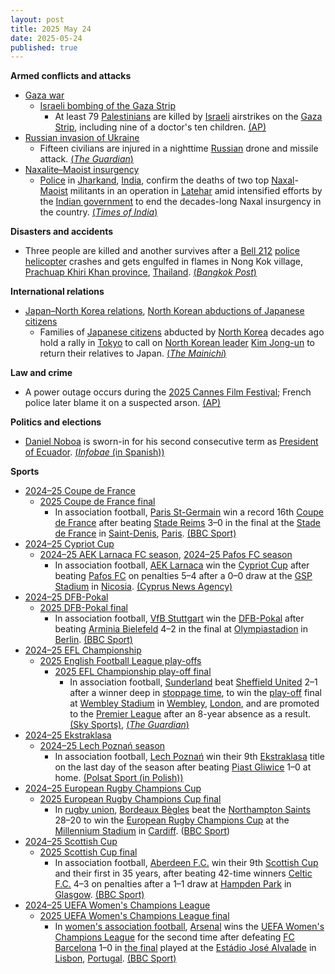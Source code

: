 ```yaml
---
layout: post
title: 2025 May 24
date: 2025-05-24
published: true
---
```



**Armed conflicts and attacks**

* [Gaza war](https://en.wikipedia.org/wiki/Gaza_war "Gaza war")
  + [Israeli bombing of the Gaza Strip](https://en.wikipedia.org/wiki/Israeli_bombing_of_the_Gaza_Strip "Israeli bombing of the Gaza Strip")
    - At least 79 [Palestinians](https://en.wikipedia.org/wiki/Palestinians "Palestinians") are killed by [Israeli](https://en.wikipedia.org/wiki/Israel "Israel") airstrikes on the [Gaza Strip](https://en.wikipedia.org/wiki/Gaza_Strip "Gaza Strip"), including nine of a doctor's ten children. [(AP)](https://apnews.com/article/gaza-israel-palestinians-war-news-8c3fe634bd81986249a235ad53a9044c)
* [Russian invasion of Ukraine](https://en.wikipedia.org/wiki/Russian_invasion_of_Ukraine "Russian invasion of Ukraine")
  + Fifteen civilians are injured in a nighttime [Russian](https://en.wikipedia.org/wiki/Russia "Russia") drone and missile attack. [(*The Guardian*)](https://www.theguardian.com/world/2025/may/24/russia-drone-attack-kyiv-ukraine-war)
* [Naxalite–Maoist insurgency](https://en.wikipedia.org/wiki/Naxalite%E2%80%93Maoist_insurgency "Naxalite–Maoist insurgency")
  + [Police](https://en.wikipedia.org/wiki/Jharkhand_Police "Jharkhand Police") in [Jharkand](https://en.wikipedia.org/wiki/Jharkand "Jharkand"), [India](https://en.wikipedia.org/wiki/India "India"), confirm the deaths of two top [Naxal](https://en.wikipedia.org/wiki/Naxalism "Naxalism")-[Maoist](https://en.wikipedia.org/wiki/Maoist "Maoist") militants in an operation in [Latehar](https://en.wikipedia.org/wiki/Latehar "Latehar") amid intensified efforts by the [Indian government](https://en.wikipedia.org/wiki/Indian_government "Indian government") to end the decades-long Naxal insurgency in the country. [(*Times of India*)](https://timesofindia.indiatimes.com/india/two-top-jjmp-naxals-killed-in-encounter-in-jharkhands-latehar/articleshow/121380268.cms)

**Disasters and accidents**

* Three people are killed and another survives after a [Bell 212](https://en.wikipedia.org/wiki/Bell_212 "Bell 212") [police helicopter](https://en.wikipedia.org/wiki/Police_helicopter "Police helicopter") crashes and gets engulfed in flames in Nong Kok village, [Prachuap Khiri Khan province](https://en.wikipedia.org/wiki/Prachuap_Khiri_Khan_province "Prachuap Khiri Khan province"), [Thailand](https://en.wikipedia.org/wiki/Thailand "Thailand"). [(*Bangkok Post*)](https://www.bangkokpost.com/thailand/general/3033356/3-killed-in-police-helicopter-crash-in-prachuap-khiri-khan)

**International relations**

* [Japan–North Korea relations](https://en.wikipedia.org/wiki/Japan%E2%80%93North_Korea_relations "Japan–North Korea relations"), [North Korean abductions of Japanese citizens](https://en.wikipedia.org/wiki/North_Korean_abductions_of_Japanese_citizens "North Korean abductions of Japanese citizens")
  + Families of [Japanese citizens](https://en.wikipedia.org/wiki/Japanese_people "Japanese people") abducted by [North Korea](https://en.wikipedia.org/wiki/North_Korea "North Korea") decades ago hold a rally in [Tokyo](https://en.wikipedia.org/wiki/Tokyo "Tokyo") to call on [North Korean leader](https://en.wikipedia.org/wiki/North_Korean_leader "North Korean leader") [Kim Jong-un](https://en.wikipedia.org/wiki/Kim_Jong-un "Kim Jong-un") to return their relatives to Japan. [(*The Mainichi*)](https://mainichi.jp/english/articles/20250524/p2g/00m/0na/044000c)

**Law and crime**

* A power outage occurs during the [2025 Cannes Film Festival](https://en.wikipedia.org/wiki/2025_Cannes_Film_Festival "2025 Cannes Film Festival"); French police later blame it on a suspected arson. [(AP)](https://apnews.com/article/cannes-film-power-outage-france-1747c2b19ae0eb92e5d7a6b21accdf68)

**Politics and elections**

* [Daniel Noboa](https://en.wikipedia.org/wiki/Daniel_Noboa "Daniel Noboa") is sworn-in for his second consecutive term as [President of Ecuador](https://en.wikipedia.org/wiki/President_of_Ecuador "President of Ecuador"). [(*Infobae* (in Spanish))](https://www.infobae.com/america/agencias/2025/05/24/daniel-noboa-toma-posesion-de-un-nuevo-mandato-como-presidente-de-ecuador/)

**Sports**

* [2024–25 Coupe de France](https://en.wikipedia.org/wiki/2024%E2%80%9325_Coupe_de_France "2024–25 Coupe de France")
  + [2025 Coupe de France final](https://en.wikipedia.org/wiki/2025_Coupe_de_France_final "2025 Coupe de France final")
    - In association football, [Paris St-Germain](https://en.wikipedia.org/wiki/Paris_Saint-Germain_F.C. "Paris Saint-Germain F.C.") win a record 16th [Coupe de France](https://en.wikipedia.org/wiki/Coupe_de_France "Coupe de France") after beating [Stade Reims](https://en.wikipedia.org/wiki/Stade_Reims "Stade Reims") 3–0 in the final at the [Stade de France](https://en.wikipedia.org/wiki/Stade_de_France "Stade de France") in [Saint-Denis](https://en.wikipedia.org/wiki/Saint-Denis%2C_Seine-Saint-Denis "Saint-Denis, Seine-Saint-Denis"), [Paris](https://en.wikipedia.org/wiki/Paris "Paris"). [(BBC Sport)](https://www.bbc.com/sport/football/live/cn8z037rrrlt)
* [2024–25 Cypriot Cup](https://en.wikipedia.org/wiki/2024%E2%80%9325_Cypriot_Cup "2024–25 Cypriot Cup")
  + [2024–25 AEK Larnaca FC season](https://en.wikipedia.org/wiki/2024%E2%80%9325_AEK_Larnaca_FC_season "2024–25 AEK Larnaca FC season"), [2024–25 Pafos FC season](https://en.wikipedia.org/wiki/2024%E2%80%9325_Pafos_FC_season "2024–25 Pafos FC season")
    - In association football, [AEK Larnaca](https://en.wikipedia.org/wiki/AEK_Larnaca "AEK Larnaca") win the [Cypriot Cup](https://en.wikipedia.org/wiki/Cypriot_Cup "Cypriot Cup") after beating [Pafos FC](https://en.wikipedia.org/wiki/Pafos_FC "Pafos FC") on penalties 5–4 after a 0–0 draw at the [GSP Stadium](https://en.wikipedia.org/wiki/GSP_Stadium "GSP Stadium") in [Nicosia](https://en.wikipedia.org/wiki/Nicosia "Nicosia"). [(Cyprus News Agency)](https://www.cna.org.cy/en/article/8513188/aek-larnaca-secures-football-cup-title-following-a-penalty-shoot-out)
* [2024–25 DFB-Pokal](https://en.wikipedia.org/wiki/2024%E2%80%9325_DFB-Pokal "2024–25 DFB-Pokal")
  + [2025 DFB-Pokal final](https://en.wikipedia.org/wiki/2025_DFB-Pokal_final "2025 DFB-Pokal final")
    - In association football, [VfB Stuttgart](https://en.wikipedia.org/wiki/VfB_Stuttgart "VfB Stuttgart") win the [DFB-Pokal](https://en.wikipedia.org/wiki/DFB-Pokal "DFB-Pokal") after beating [Arminia Bielefeld](https://en.wikipedia.org/wiki/Arminia_Bielefeld "Arminia Bielefeld") 4–2 in the final at [Olympiastadion](https://en.wikipedia.org/wiki/Olympiastadion_%28Berlin%29 "Olympiastadion (Berlin)") in [Berlin](https://en.wikipedia.org/wiki/Berlin "Berlin"). [(BBC Sport)](https://www.bbc.com/sport/football/live/c4g2rn799vet)
* [2024–25 EFL Championship](https://en.wikipedia.org/wiki/2024%E2%80%9325_EFL_Championship "2024–25 EFL Championship")
  + [2025 English Football League play-offs](https://en.wikipedia.org/wiki/2025_English_Football_League_play-offs "2025 English Football League play-offs")
    - [2025 EFL Championship play-off final](https://en.wikipedia.org/wiki/2025_EFL_Championship_play-off_final "2025 EFL Championship play-off final")
      * In association football, [Sunderland](https://en.wikipedia.org/wiki/Sunderland_AFC "Sunderland AFC") beat [Sheffield United](https://en.wikipedia.org/wiki/Sheffield_United "Sheffield United") 2–1 after a winner deep in [stoppage time](https://en.wikipedia.org/wiki/Stoppage_time "Stoppage time"), to win the [play-off](https://en.wikipedia.org/wiki/English_Football_League_play-offs "English Football League play-offs") final at [Wembley Stadium](https://en.wikipedia.org/wiki/Wembley_Stadium "Wembley Stadium") in [Wembley](https://en.wikipedia.org/wiki/Wembley "Wembley"), [London](https://en.wikipedia.org/wiki/London "London"), and are promoted to the [Premier League](https://en.wikipedia.org/wiki/Premier_League "Premier League") after an 8-year absence as a result. [(Sky Sports)](https://www.skysports.com/football/sheff-utd-vs-sunderland/report/529582), [(*The Guardian*)](https://www.theguardian.com/football/2025/may/24/sunderland-promoted-to-premier-league-championship-playoff-final-sheffield-united)
* [2024–25 Ekstraklasa](https://en.wikipedia.org/wiki/2024%E2%80%9325_Ekstraklasa "2024–25 Ekstraklasa")
  + [2024–25 Lech Poznań season](https://en.wikipedia.org/wiki/2024%E2%80%9325_Lech_Pozna%C5%84_season "2024–25 Lech Poznań season")
    - In association football, [Lech Poznań](https://en.wikipedia.org/wiki/Lech_Pozna%C5%84 "Lech Poznań") win their 9th [Ekstraklasa](https://en.wikipedia.org/wiki/Ekstraklasa "Ekstraklasa") title on the last day of the season after beating [Piast Gliwice](https://en.wikipedia.org/wiki/Piast_Gliwice "Piast Gliwice") 1–0 at home. [(Polsat Sport (in Polish))](https://www.polsatsport.pl/wiadomosc/2025-05-24/lech-poznan-mistrze-polski/)
* [2024–25 European Rugby Champions Cup](https://en.wikipedia.org/wiki/2024%E2%80%9325_European_Rugby_Champions_Cup "2024–25 European Rugby Champions Cup")
  + [2025 European Rugby Champions Cup final](https://en.wikipedia.org/wiki/2025_European_Rugby_Champions_Cup_final "2025 European Rugby Champions Cup final")
    - In [rugby union](https://en.wikipedia.org/wiki/Rugby_union "Rugby union"), [Bordeaux Bègles](https://en.wikipedia.org/wiki/Bordeaux_B%C3%A8gles "Bordeaux Bègles") beat the [Northampton Saints](https://en.wikipedia.org/wiki/Northampton_Saints "Northampton Saints") 28–20 to win the [European Rugby Champions Cup](https://en.wikipedia.org/wiki/European_Rugby_Champions_Cup "European Rugby Champions Cup") at the [Millennium Stadium](https://en.wikipedia.org/wiki/Millennium_Stadium "Millennium Stadium") in [Cardiff](https://en.wikipedia.org/wiki/Cardiff "Cardiff"). ([BBC Sport](https://www.bbc.com/sport/rugby-union/articles/c9vgd008jppo))
* [2024–25 Scottish Cup](https://en.wikipedia.org/wiki/2024%E2%80%9325_Scottish_Cup "2024–25 Scottish Cup")
  + [2025 Scottish Cup final](https://en.wikipedia.org/wiki/2025_Scottish_Cup_final "2025 Scottish Cup final")
    - In association football, [Aberdeen F.C.](https://en.wikipedia.org/wiki/Aberdeen_F.C. "Aberdeen F.C.") win their 9th [Scottish Cup](https://en.wikipedia.org/wiki/Scottish_Cup "Scottish Cup") and their first in 35 years, after beating 42-time winners [Celtic F.C.](https://en.wikipedia.org/wiki/Celtic_F.C. "Celtic F.C.") 4–3 on penalties after a 1–1 draw at [Hampden Park](https://en.wikipedia.org/wiki/Hampden_Park "Hampden Park") in [Glasgow](https://en.wikipedia.org/wiki/Glasgow "Glasgow"). [(BBC Sport)](https://www.bbc.com/sport/football/live/c2kqvl8g1x1t)
* [2024–25 UEFA Women's Champions League](https://en.wikipedia.org/wiki/2024%E2%80%9325_UEFA_Women%27s_Champions_League "2024–25 UEFA Women's Champions League")
  + [2025 UEFA Women's Champions League final](https://en.wikipedia.org/wiki/2025_UEFA_Women%27s_Champions_League_final "2025 UEFA Women's Champions League final")
    - In [women's association football](https://en.wikipedia.org/wiki/Women%27s_association_football "Women's association football"), [Arsenal](https://en.wikipedia.org/wiki/Arsenal_W.F.C. "Arsenal W.F.C.") wins the [UEFA Women's Champions League](https://en.wikipedia.org/wiki/UEFA_Women%27s_Champions_League "UEFA Women's Champions League") for the second time after defeating [FC Barcelona](https://en.wikipedia.org/wiki/FC_Barcelona_Femen%C3%AD "FC Barcelona Femení") 1–0 in [the final](https://en.wikipedia.org/wiki/2025_UEFA_Women%27s_Champions_League_final "2025 UEFA Women's Champions League final") played at the [Estádio José Alvalade](https://en.wikipedia.org/wiki/Est%C3%A1dio_Jos%C3%A9_Alvalade "Estádio José Alvalade") in [Lisbon](https://en.wikipedia.org/wiki/Lisbon "Lisbon"), [Portugal](https://en.wikipedia.org/wiki/Portugal "Portugal"). [(BBC Sport)](https://www.bbc.com/sport/football/live/cy750rjxyy2t)
